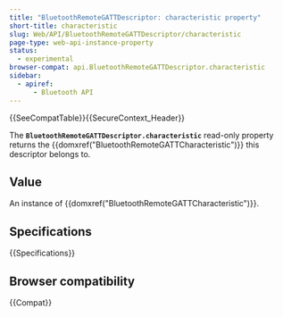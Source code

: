 ```yaml
---
title: "BluetoothRemoteGATTDescriptor: characteristic property"
short-title: characteristic
slug: Web/API/BluetoothRemoteGATTDescriptor/characteristic
page-type: web-api-instance-property
status:
  - experimental
browser-compat: api.BluetoothRemoteGATTDescriptor.characteristic
sidebar:
  - apiref:
      - Bluetooth API
---
```


{{SeeCompatTable}}{{SecureContext_Header}}

The **`BluetoothRemoteGATTDescriptor.characteristic`**
read-only property returns the {{domxref("BluetoothRemoteGATTCharacteristic")}} this
descriptor belongs to.

## Value

An instance of {{domxref("BluetoothRemoteGATTCharacteristic")}}.

## Specifications

{{Specifications}}

## Browser compatibility

{{Compat}}
